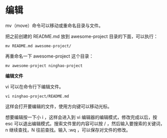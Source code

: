 # 编辑

mv（move）命令可以移动或重命名目录与文件。

把之前创建的 README.md 放到 awesome-project 目录的下面，可以执行：

```
mv README.md awesome-project/
```

再重命名一下 awesome-project  这个目录：

```
mv awesome-project ninghao-project
```

**编辑文件**

vi 可以在命令行下编辑文件。

```
vi ninghao-project/README.md
```

这样会打开要编辑的文件，使用方向键可以移动光标。

想要编辑按一下小 i ，这样会进入到 vi 编辑器的编辑模式，修改完成以后，按 esc 可以退出编辑模式。搜索文件里的内容可以按 / ，然后输入要搜索的关键词，n 继续查找，N 往前查找。输入 :wq ，可以保存对文件的修改。



